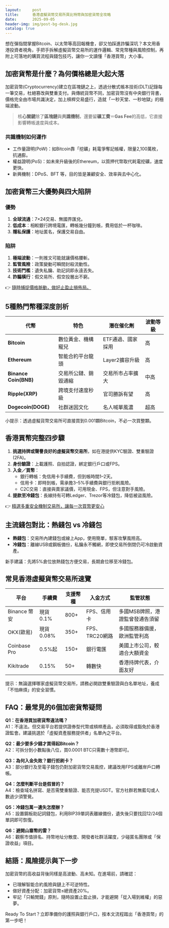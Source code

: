 ```yaml
---
layout:     post
title:      香港虛擬貨幣交易所買比特幣與加密貨幣全攻略
date:       2025-09-05
header-img: img/post-bg-desk.jpg
catalog: true
---
```


想在彈指間掌握Bitcoin、以太幣等高回報機會，卻又怕踩進詐騙深坑？本文用香港投資者視角，手把手拆解虛擬貨幣交易所的運作邏輯、常見幣種與風險控制，再附上可落地的購買流程與錢包技巧，讓你一文讀懂「香港買幣」大小事。

## 加密貨幣是什麼？為何價格總是大起大落

加密貨幣(Cryptocurrency)建立在區塊鏈之上，透過分散式帳本技術(DLT)記錄每一筆交易，杜絕篡改與雙重支付。與傳統貨幣不同，加密貨幣沒有中央銀行背書，價格完全由市場共識決定，加上槓桿交易盛行，造就「一秒天堂、一秒地獄」的極端波動。

> 核**心關鍵**除了**區塊鏈**與**共識機制**，還要留**礦工費**＝**Gas Fee**的高低，它直接影響轉帳速度與成本。

### 共識機制如何運作
- 工作量證明(PoW)：如Bitcoin靠「挖礦」耗電爭奪記帳權，限量2,100萬枚，抗通膨。
- 權益證明(PoS)：如未來升級後的Ethereum，以質押代幣取代耗電挖礦，速度更快。
- 新興機制：DPoS、BFT 等，目的皆是兼顧安全、效率與去中心化。

## 加密貨幣三大優勢與四大陷阱

### 優勢
1. **全球流通**：7×24交易、無國界匯兌。
2. **低成本**：相較銀行跨境電匯，轉帳幾分鐘到帳，費用低於一杯咖啡。
3. **隱私保護**：地址匿名，保護交易自由。

### 陷阱
1. **極端波動**：一則推文可能就讓價格腰斬。
2. **監管風險**：政策變動可瞬間封殺流動性。
3. **技術門檻**：遺失私鑰、助記詞即永遠丟失。
4. **詐騙橫行**：假交易所、假空投層出不窮。

👉 [隨時捕捉價格脈動，做好止盈止損佈局。](https://okxdog.com/)

## 5種熱門幣種深度剖析

| 代幣 | 特色 | 潛在催化劑 | 波動等級 |
|---|---|---|---|
| **Bitcoin** | 數位黃金、機構寵兒 | ETF通過、國家採用 | 高 |
| **Ethereum** | 智能合約平台龍頭 | Layer2擴容升級 | 高 |
| **Binance Coin(BNB)** | 交易所公鏈、銷毀通縮 | 交易所市占率擴大 | 中高 |
| **Ripple(XRP)** | 跨境支付速度秒級 | 官司勝訴有望 | 高 |
| **Dogecoin(DOGE)** | 社群迷因文化 | 名人喊單風濃 | 超高 |

小提示：透過虛擬貨幣交易所可直接買到0.001顆Bitcoin，不必一次買整顆。

## 香港買幣完整四步驟

1. **挑選持牌或聲譽良好的虛擬貨幣交易所**，如在港提供KYC驗證、雙重驗證(2FA)。
2. **身份驗證**：上載護照、自拍認證，綁定銀行戶口或FPS。
3. **入金／買幣**：
   - 銀行轉帳：免信用卡手續費，但到帳時間1–2天。
   - 信用卡：即時到帳，需承擔3–5%手續費與銀行拒刷風險。
   - C2C交易：直接與賣家議價，可用現金、FPS，但注意對手風險。
4. **提款至冷錢包**：長線持有可轉Ledger、Trezor等冷錢包，降低被盜風險。

👉 [精選多重安全機制交易所，讓每一次買幣更安心](https://okxdog.com/)

## 主流錢包對比：熱錢包 vs 冷錢包

- **熱錢包**：交易所內建錢包或線上App，使用簡單，駭客攻擊風險高。
- **冷錢包**：離線USB或鋼板備份，私鑰永不觸網，即使交易所倒閉仍可冷啟動資產。
  
新手建議：先將5%倉位放熱錢包方便交易，長期倉位移至冷錢包。

## 常見香港虛擬貨幣交易所速覽

| 平台 | 手續費 | 支援幣種 | 入金方式 | 監管狀態 |
|---|---|---|---|---|
| Binance 幣安 | 現貨0.1% | 800+ | FPS、信用卡 | 多國MSB牌照，港證監曾發通告須留 |
| OKX(歐易) | 現貨0.08% | 350+ | FPS、TRC20網路 | 多國服務器備援，歐洲監管利高 |
| Coinbase Pro | 0.5%起 | 150+ | 銀行電匯 | 美國上市公司，較適合大額資金 |
| Kikitrade | 0.15% | 50+ | 轉數快 | 香港持牌代表，介面友好 |

提示：無論選擇哪家虛擬貨幣交易所，請務必開啟雙重驗證與白名單地址，養成「不怕麻煩」的安全習慣。

## FAQ：最常見的6個加密貨幣疑問

**Q1：在香港買加密貨幣違法嗎？**  
A1：不違法。但交易平台若提供證券型代幣或槓桿產品，必須取得或豁免於香港證監會。建議挑選於「虛擬資產服務提供者」名單內之平台。

**Q2：最少要多少錢才買得起Bitcoin？**  
A2：可拆分到小數點後八位，買0.0001 BTC只需數十港幣即可。

**Q3：為何入金失敗？銀行拒刷卡？**  
A3：部分銀行及至電子錢包仍對加密貨幣交易風控，建議改用FPS或離岸戶口轉帳。

**Q4：怎麼判斷平台是假冒的？**  
A4：檢查域名拼寫、是否需雙重驗證、能否充提USDT。官方社群若無藍勾或人數過少須警覺。

**Q5：冷錢包萬一遺失怎麼辦？**  
A5：設置鋼板助記詞錢包，利用BIP39單詞表離線備份，遺失後只要找回12/24個單詞即可恢復。

**Q6：避開山寨幣的雷？**  
A6：觀察市值排名、持幣地址分散度、開發者社群活躍度，少碰匿名團隊或「保證收益」項目。

## 結語：風險提示與下一步

加密貨幣的高收益背後同樣是高波動、高未知。在進場前，請確認：
- 已理解智能合約風險與鏈上不可逆特性。
- 做好資產分配：加密貨幣≤總資產20%。
- 牢記「只輸閒錢」原則，隨時設置止盈止損，才能避開「從入場到維權」的惡夢。

Ready To Start？立即準備你的護照與銀行戶口，按本文流程踏出「香港買幣」的第一步吧！